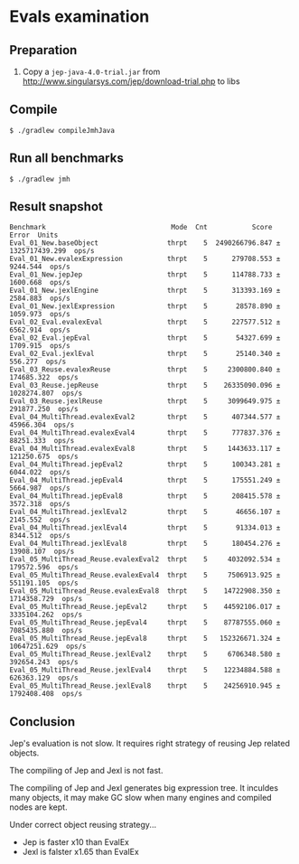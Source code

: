 # Evals examination

## Preparation

1. Copy a `jep-java-4.0-trial.jar` from <http://www.singularsys.com/jep/download-trial.php> to libs

## Compile

```console
$ ./gradlew compileJmhJava
```

## Run all benchmarks

```console
$ ./gradlew jmh
```

## Result snapshot

```
Benchmark                               Mode  Cnt           Score            Error  Units
Eval_01_New.baseObject                 thrpt    5  2490266796.847 ± 1325717439.299  ops/s
Eval_01_New.evalexExpression           thrpt    5      279708.553 ±       9244.544  ops/s
Eval_01_New.jepJep                     thrpt    5      114788.733 ±       1600.668  ops/s
Eval_01_New.jexlEngine                 thrpt    5      313393.169 ±       2584.883  ops/s
Eval_01_New.jexlExpression             thrpt    5       28578.890 ±       1059.973  ops/s
Eval_02_Eval.evalexEval                thrpt    5      227577.512 ±       6562.914  ops/s
Eval_02_Eval.jepEval                   thrpt    5       54327.699 ±       1709.915  ops/s
Eval_02_Eval.jexlEval                  thrpt    5       25140.340 ±        556.277  ops/s
Eval_03_Reuse.evalexReuse              thrpt    5     2300800.840 ±     174685.322  ops/s
Eval_03_Reuse.jepReuse                 thrpt    5    26335090.096 ±    1028274.807  ops/s
Eval_03_Reuse.jexlReuse                thrpt    5     3099649.975 ±     291877.250  ops/s
Eval_04_MultiThread.evalexEval2        thrpt    5      407344.577 ±      45966.304  ops/s
Eval_04_MultiThread.evalexEval4        thrpt    5      777837.376 ±      88251.333  ops/s
Eval_04_MultiThread.evalexEval8        thrpt    5     1443633.117 ±     121250.675  ops/s
Eval_04_MultiThread.jepEval2           thrpt    5      100343.281 ±       6044.022  ops/s
Eval_04_MultiThread.jepEval4           thrpt    5      175551.249 ±       5664.987  ops/s
Eval_04_MultiThread.jepEval8           thrpt    5      208415.578 ±       3572.318  ops/s
Eval_04_MultiThread.jexlEval2          thrpt    5       46656.107 ±       2145.552  ops/s
Eval_04_MultiThread.jexlEval4          thrpt    5       91334.013 ±       8344.512  ops/s
Eval_04_MultiThread.jexlEval8          thrpt    5      180454.276 ±      13908.107  ops/s
Eval_05_MultiThread_Reuse.evalexEval2  thrpt    5     4032092.534 ±     179572.596  ops/s
Eval_05_MultiThread_Reuse.evalexEval4  thrpt    5     7506913.925 ±     551191.105  ops/s
Eval_05_MultiThread_Reuse.evalexEval8  thrpt    5    14722908.350 ±    1714358.729  ops/s
Eval_05_MultiThread_Reuse.jepEval2     thrpt    5    44592106.017 ±    3335104.262  ops/s
Eval_05_MultiThread_Reuse.jepEval4     thrpt    5    87787555.060 ±    7085435.880  ops/s
Eval_05_MultiThread_Reuse.jepEval8     thrpt    5   152326671.324 ±   10647251.629  ops/s
Eval_05_MultiThread_Reuse.jexlEval2    thrpt    5     6706348.580 ±     392654.243  ops/s
Eval_05_MultiThread_Reuse.jexlEval4    thrpt    5    12234884.588 ±     626363.129  ops/s
Eval_05_MultiThread_Reuse.jexlEval8    thrpt    5    24256910.945 ±    1792408.408  ops/s
```

## Conclusion

Jep's evaluation is not slow.
It requires right strategy of reusing Jep related objects.

The compiling of Jep and Jexl is not fast.

The compiling of Jep and Jexl generates big expression tree.
It inculdes many objects, it may make GC slow when many engines and compiled nodes are kept.

Under correct object reusing strategy...

* Jep is faster x10 than EvalEx
* Jexl is falster x1.65 than EvalEx
